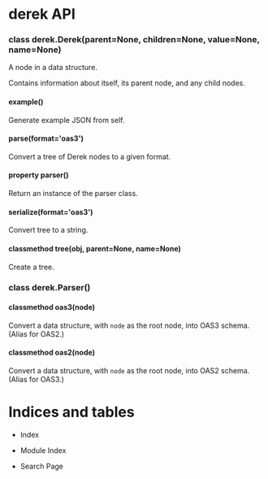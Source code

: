 # derek API


### class derek.Derek(parent=None, children=None, value=None, name=None)
A node in a data structure.

Contains information about itself, its parent node, and any child nodes.


#### example()
Generate example JSON from self.


#### parse(format='oas3')
Convert a tree of Derek nodes to a given format.


#### property parser()
Return an instance of the parser class.


#### serialize(format='oas3')
Convert tree to a string.


#### classmethod tree(obj, parent=None, name=None)
Create a tree.


### class derek.Parser()

#### classmethod oas3(node)
Convert a data structure, with `node` as the root node,
into OAS3 schema. (Alias for OAS2.)

#### classmethod oas2(node)
Convert a data structure, with `node` as the root node,
into OAS2 schema. (Alias for OAS3.)

# Indices and tables


* Index


* Module Index


* Search Page
